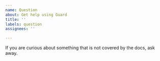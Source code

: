 ```yaml
---
name: Question
about: Get help using Guard
title: ''
labels: question
assignees: ''

---
```


If you are curious about something that is not covered by the docs, ask away.
